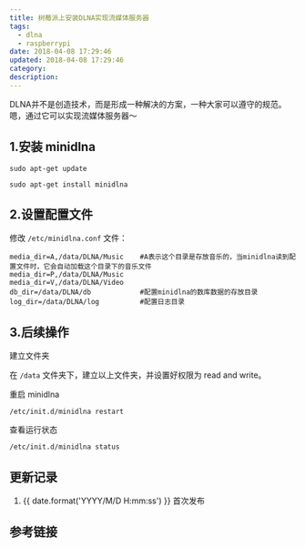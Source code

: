```yaml
---
title: 树莓派上安装DLNA实现流媒体服务器
tags:
  - dlna
  - raspberrypi
date: 2018-04-08 17:29:46
updated: 2018-04-08 17:29:46
category:
description:
---
```


DLNA并不是创造技术，而是形成一种解决的方案，一种大家可以遵守的规范。嗯，通过它可以实现流媒体服务器～

<!-- more -->

## 1.安装 minidlna

```
sudo apt-get update

sudo apt-get install minidlna
```

## 2.设置配置文件

修改 `/etc/minidlna.conf` 文件：

```
media_dir=A,/data/DLNA/Music    #A表示这个目录是存放音乐的，当minidlna读到配置文件时，它会自动加载这个目录下的音乐文件
media_dir=P,/data/DLNA/Music
media_dir=V,/data/DLNA/Video
db_dir=/data/DLNA/db            #配置minidlna的数库数据的存放目录
log_dir=/data/DLNA/log          #配置日志目录
```

## 3.后续操作

建立文件夹

在 `/data` 文件夹下，建立以上文件夹，并设置好权限为 read and write。

重启 minidlna

```
/etc/init.d/minidlna restart
```

查看运行状态

```
/etc/init.d/minidlna status
```

## 更新记录

1. {{ date.format('YYYY/M/D H:mm:ss') }} 首次发布

## 参考链接
